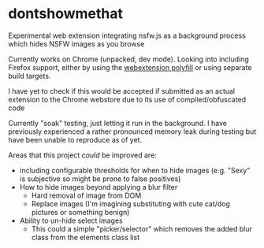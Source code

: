 # dontshowmethat
Experimental web extension integrating nsfw.js as a background process which hides NSFW images as you browse

Currently works on Chrome (unpacked, dev mode). Looking into including Firefox support, either by using the [webextension polyfill](https://github.com/mozilla/webextension-polyfill/) or using separate build targets. 

I have yet to check if this would be accepted if submitted as an actual extension to the Chrome webstore due to its use of compiled/obfuscated code

Currently "soak" testing, just letting it run in the background. I have previously experienced a rather pronounced memory leak during testing but have been unable to reproduce as of yet. 

Areas that this project _could_ be improved are:
* including configurable thresholds for when to hide images (e.g. "Sexy" is subjective so might be prone to false positives)
* How to hide images beyond applying a blur filter
  * Hard removal of image from DOM
  * Replace images (I'm imagining substituting with cute cat/dog pictures or something benign)
* Ability to un-hide select images 
  * This could a simple "picker/selector" which removes the added blur class from the elements class list
  
